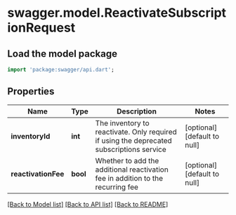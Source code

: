 # swagger.model.ReactivateSubscriptionRequest

## Load the model package
```dart
import 'package:swagger/api.dart';
```

## Properties
Name | Type | Description | Notes
------------ | ------------- | ------------- | -------------
**inventoryId** | **int** | The inventory to reactivate. Only required if using the deprecated subscriptions service | [optional] [default to null]
**reactivationFee** | **bool** | Whether to add the additional reactivation fee in addition to the recurring fee | [optional] [default to null]

[[Back to Model list]](../README.md#documentation-for-models) [[Back to API list]](../README.md#documentation-for-api-endpoints) [[Back to README]](../README.md)



